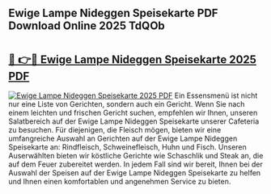 ## Ewige Lampe Nideggen Speisekarte PDF Download Online 2025 TdQOb

# <h2><a href="http://gc928kx.nevu.top/?p=Ewige+Lampe+Nideggen+Speisekarte">🔗 👉🔴 Ewige Lampe Nideggen Speisekarte 2025 PDF</a></h2>

[![Ewige Lampe Nideggen Speisekarte 2025 PDF](https://i.imgur.com/dBaPXMq.png)](http://gc928kx.nevu.top/?p=Ewige+Lampe+Nideggen+Speisekarte)
Ein Essensmenü ist nicht nur eine Liste von Gerichten, sondern auch ein Gericht. Wenn Sie nach einem leichten und frischen Gericht suchen, empfehlen wir Ihnen, unseren Salatbereich auf der Ewige Lampe Nideggen Speisekarte unserer Cafeteria zu besuchen. Für diejenigen, die Fleisch mögen, bieten wir eine umfangreiche Auswahl an Gerichten auf der Ewige Lampe Nideggen Speisekarte an: Rindfleisch, Schweinefleisch, Huhn und Fisch. Unseren Auserwählten bieten wir köstliche Gerichte wie Schaschlik und Steak an, die auf dem Feuer zubereitet werden. In jedem Fall sind wir bereit, Ihnen bei der Auswahl der Speisen auf der Ewige Lampe Nideggen Speisekarte zu helfen und Ihnen einen komfortablen und angenehmen Service zu bieten.
